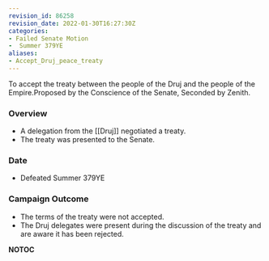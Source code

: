 ```yaml
---
revision_id: 86258
revision_date: 2022-01-30T16:27:30Z
categories:
- Failed Senate Motion
-  Summer 379YE
aliases:
- Accept_Druj_peace_treaty
---
```


To accept the treaty between the people of the Druj and the people of the Empire.Proposed by the Conscience of the Senate, Seconded by Zenith.

### Overview
* A delegation from the [[Druj]] negotiated a treaty.
* The treaty was presented to the Senate.

### Date
* Defeated Summer 379YE

### Campaign Outcome
* The terms of the treaty were not accepted.
* The Druj delegates were present during the discussion of the treaty and are aware it has been rejected. 



__NOTOC__
